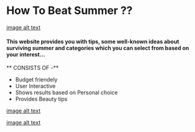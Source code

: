 # How To Beat Summer ??
[image alt text](https://static.toiimg.com/photo/83410242.cms)

#### This website provides you with tips, some well-known ideas about surviving summer and categories which you can select from based on your interest...

** CONSISTS OF -**

* Budget friendely
* User Interactive
* Shows results based on Personal choice 
* Provides Beauty tips

[image alt text](https://www.aheadofthyme.com/wp-content/uploads/2021/07/40-best-summer-desserts.jpg)

[image alt text](https://encrypted-tbn0.gstatic.com/images?q=tbn:ANd9GcTqS6CYnn7_QrEZdQJ3QVI7ewc4-0EiSwcO4FU7dkzxhl2L2ataig6rOkJWwi65xwrNeNc&usqp=CAU)

